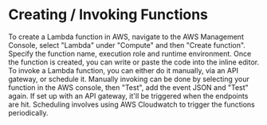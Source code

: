 # Creating / Invoking Functions

To create a Lambda function in AWS, navigate to the AWS Management Console, select "Lambda" under "Compute" and then "Create function". Specify the function name, execution role and runtime environment. Once the function is created, you can write or paste the code into the inline editor. To invoke a Lambda function, you can either do it manually, via an API gateway, or schedule it. Manually invoking can be done by selecting your function in the AWS console, then "Test", add the event JSON and "Test" again. If set up with an API gateway, it'll be triggered when the endpoints are hit. Scheduling involves using AWS Cloudwatch to trigger the functions periodically.
